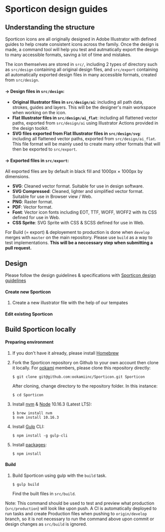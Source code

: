# Sporticon design guides
## Understanding the structure
Sporticon icons are all originally designed in Adobe Illustrator with defined guides to help create consistent icons across the family. Once the design is made, a command tool will help you test and autmatically export the design to many accessible formats, saving a lot of time and mistakes.

The icon themselves are stored in `src/`, including 2 types of directory such as `src/design` containing all original design files, and `src/export` containing all automatically exported design files in many accessible formats, created from `src/design`.

#### → Design files in `src/design`:
- **Original Illustrator files in `src/design/ai`**: including all path data, strokes, guides and layers. This will be the designer's main workspace when working on the icon.
- **Flat Illustrator files in `src/design/ai_flat`**: including all flattened vector paths, exported from `src/design/ai` using Illustrator Actions provided in the design toolkit.
- **SVG files exported from Flat Illustrator files in `src/design/svg`**: including all flattened vector paths, exported from `src/design/ai_flat`. This file format will be mainly used to create many other formats that will then be exported to `src/export`.

#### → Exported files in `src/export`:
All exported files are by default in black fill and 1000px × 1000px by dimensions.

- **SVG**: Cleaned vector format. Suitable for use in design software.
- **SVG Compressed**: Cleaned, lighter and simplified vector format. Suitable for use in Browser view / Web.
- **PNG**: Raster format.
- **PDF**: Vector format.
- **Font**: Vector icon fonts including EOT, TTF, WOFF, WOFF2 with its CSS defined for use in Web.
- **CSS Sprite**: SVG Sprite with CSS & SCSS defined for use in Web.

For Build (= export) & deployement to production is done when `develop` merges with `master` on the main repository. Please use `build` as a way to test implementations.
**This will be a neccessary step when submitting a pull request.**

## Design

Please follow the design guidelines & specifications with [Sporticon design guidelines](sporticon-design-guidelines.md)

#### Create new Sporticon

1. Create a new illustrator file with the help of our tempates

#### Edit existing Sporticon

## Build Sporticon locally
#### Preparing environment
1. If you don't have it already, please install [Homebrew](http://brew.sh/)

2.  Fork the Sporticon repository on Github to your own account then clone it locally.
    For [ookami](https://github.com/ookamiinc) members, please clone this repository directly:
    ```
    $ git clone git@github.com:ookamiinc/Sporticon.git Sporticon
    ```
    After cloning, change directory to the repository folder. In this instance:
    ```
    $ cd Sporticon
    ```
3. Install [nvm](https://github.com/nvm-sh/nvm) & [Node](https://nodejs.org/en/) 10.16.3 (Latest LTS):
    ```
    $ brew install nvm
    $ nvm install 10.16.3
    ```
4. Install [Gulp](https://gulpjs.com/) CLI:
    ```
    $ npm install -g gulp-cli
    ```
5. Install [packages](https://github.com/ookamiinc/Sporticon/blob/master/package.json):
    ```
    $ npm install
    ```

#### Build
1. Build Sporticon using gulp with the `build` task.
    ```
    $ gulp build
    ```
	Find the built files in `src/build`.

Note: This command should be used to test and preview what production (`src/production`) will look like upon push. A CI is automatically deployed to run tasks and create Production files when pushing to `origin/develop` branch, so it is not necessary to run the command above upon commit or design changes as `src/build` is ignored.
